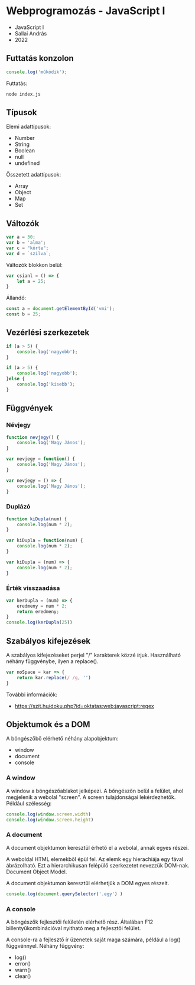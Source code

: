 # Webprogramozás - JavaScript I

* JavaScript I
* Sallai András
* 2022

## Futtatás konzolon

```javascript
console.log('működik');
```

Futtatás:

```bash
node index.js
```

## Típusok

Elemi adattípusok:

* Number
* String
* Boolean
* null
* undefined

Összetett adattípusok:

* Array
* Object
* Map
* Set

## Változók

```javascript
var a = 30;
var b = 'alma';
var c = "körte";
var d = `szilva`;
```

Változók blokkon belül:

```javascript
var csianl = () => {
    let a = 25;
}
```

Állandó:

```javascript
const a = document.getElementById('vmi');
const b = 25;
```

## Vezérlési szerkezetek

```javascript
if (a > 5) {
    console.log('nagyobb');
}
```

```javascript
if (a > 5) {
    console.log('nagyobb');
}else {
    console.log('kisebb');
}
```

## Függvények

### Névjegy

```javascript
function nevjegy() {
    console.log('Nagy János');
}
```

```javascript
var nevjegy = function() {
    console.log('Nagy János');
}
```

```javascript
var nevjegy = () => {
    console.log('Nagy János');
}
```

### Duplázó

```javascript
function kiDupla(num) {
    console.log(num * 2);
}
```

```javascript
var kiDupla = function(num) {
    console.log(num * 2);
}
```

```javascript
var kiDupla = (num) => {
    console.log(num * 2);
}
```

### Érték visszaadása

```javascript
var kerDupla = (num) => {
    eredmeny = num * 2;
    return eredmeny;
}
console.log(kerDupla(25))
```


## Szabályos kifejezések

A szabályos kifejezéseket perjel
"/" karakterek közzé írjuk.
Használható néhány függvénybe,
ilyen a replace().

```javascript
var noSpace = kar => {
    return kar.replace(/ /g, '')
}
```

További információk:

* https://szit.hu/doku.php?id=oktatas:web:javascript:regex

## Objektumok és a DOM

A böngészőbő elérhető néhány alapobjektum:

* window
* document
* console

### A window

A window a böngészőablakot jelképezi.
A bőngészőn belül a felület, ahol megjelenik
a webolal "screen". A screen tulajdonságai
lekérdezhetők. Például szélesség:

```javascript
console.log(window.screen.width)
console.log(window.screen.height)
```

### A document

A document objektumon keresztül érhető
el a webolal, annak egyes részei. 

A weboldal HTML elemekből épül fel.
Az elemk egy hierachiája egy fával
ábrázolható. Ezt a hierarchikusan 
felépülő szerkezetet nevezzük
DOM-nak. Document Object Model.

A document objektumon keresztül elérhetjük
a DOM egyes részeit. 

```javascript
console.log(document.querySelector('.egy') )
```

### A console

A böngészők fejlesztői felületén elérhető
rész. Általában F12 billentyűkombinációval
nyitható meg a fejlesztői felület.

A console-ra a fejlesztő ír üzenetek
saját maga számára, például a log() 
függvénnyel. Néhány függvény:

* log()
* error()
* warn()
* clear()

